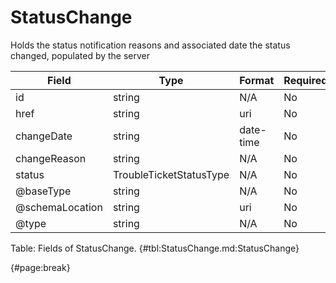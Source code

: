 <!--
    ATTENTION: This file was generated via gradle!
               Do NOT manually edit this file! Any such changes will be overwritten!
-->

# StatusChange

Holds the status notification reasons and associated date the status changed, populated by the server

| Field | Type | Format | Required |
| ------- | ------- | ------- | --- |
| id | string | N/A | No |
| href | string | uri | No |
| changeDate | string | date-time | No |
| changeReason | string | N/A | No |
| status | TroubleTicketStatusType | N/A | No |
| @baseType | string | N/A | No |
| @schemaLocation | string | uri | No |
| @type | string | N/A | No |

Table: Fields of StatusChange. {#tbl:StatusChange.md:StatusChange}

{#page:break}
